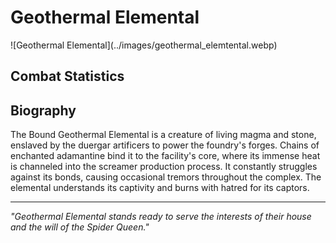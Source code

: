 # Geothermal Elemental

<link rel="stylesheet" href="../../drow_theme.css">
![Geothermal Elemental](../images/geothermal_elemtental.webp)

## Combat Statistics

<div id="geothermal-statblock"></div>

<script>
// Wait for page load to ensure all scripts are available
document.addEventListener('DOMContentLoaded', function() {
  setTimeout(function() {
    // Load statblock from JSON file
    loadJsonStatblock('../json/bound_geothermal_elemental.json', 'geothermal-statblock');
  }, 100);
});
</script>
## Biography

The Bound Geothermal Elemental is a creature of living magma and stone, enslaved by the duergar artificers to power the foundry's forges. Chains of enchanted adamantine bind it to the facility's core, where its immense heat is channeled into the screamer production process. It constantly struggles against its bonds, causing occasional tremors throughout the complex. The elemental understands its captivity and burns with hatred for its captors.

---

*"Geothermal Elemental stands ready to serve the interests of their house and the will of the Spider Queen."*
